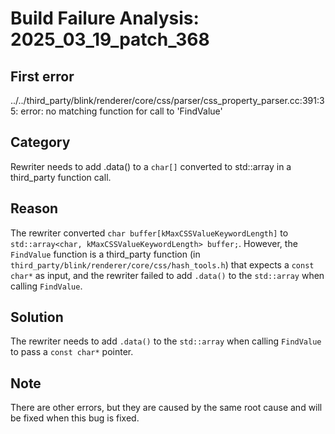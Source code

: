 # Build Failure Analysis: 2025_03_19_patch_368

## First error

../../third_party/blink/renderer/core/css/parser/css_property_parser.cc:391:35: error: no matching function for call to 'FindValue'

## Category
Rewriter needs to add .data() to a `char[]` converted to std::array in a third_party function call.

## Reason
The rewriter converted `char buffer[kMaxCSSValueKeywordLength]` to `std::array<char, kMaxCSSValueKeywordLength> buffer;`. However, the `FindValue` function is a third_party function (in `third_party/blink/renderer/core/css/hash_tools.h`) that expects a `const char*` as input, and the rewriter failed to add `.data()` to the `std::array` when calling `FindValue`.

## Solution
The rewriter needs to add `.data()` to the `std::array` when calling `FindValue` to pass a `const char*` pointer.

## Note
There are other errors, but they are caused by the same root cause and will be fixed when this bug is fixed.